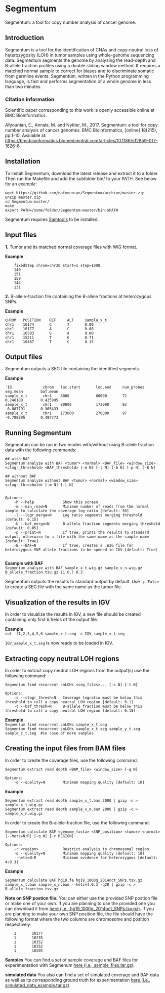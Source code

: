 # Segmentum
Segmentum: a tool for copy number analysis of cancer genome.

## Introduction

Segmentum is a tool for the identification of CNAs and copy-neutral loss of heterozygosity (LOH) in tumor samples using whole-genome sequencing data. Segmentum segments the genome by analyzing the read-depth and B-allele fraction profiles using a double sliding window method. It requires a matched normal sample to correct for biases and to discriminate somatic from germline events. Segmentum, written in the Python programming language, is fast and performs segmentation of a whole genome in less than two minutes.

### Citation information
Scientific paper corresponding to this work is openly accessible online at BMC Bioinformatics.

Afyounian, E., Annala, M. and Nykter, M., 2017. Segmentum: a tool for copy number analysis of cancer genomes. BMC Bioinformatics, [online] 18(215), pp.1-10. Available at: <https://bmcbioinformatics.biomedcentral.com/articles/10.1186/s12859-017-1626-8>


## Installation
To install Segmentum, download the latest release and extract it to a folder. Then run the Makefile and add the subfolder bin/ to your PATH. See below for an example:    

```
wget https://github.com/eafyounian/Segmentum/archive/master.zip   
unzip master.zip   
cd Segmentum-master/    
make   
export PATH=/some/folder/Segmentum-master/bin:$PATH   
```
Segmentum requires [Samtools](https://github.com/samtools/samtools) to be installed.     

## Input files
**1.** Tumor and its matched normal coverage files with WIG format.
        
**Example**  
        
        fixedStep chrom=chr20 start=1 step=1000
        140
        151
        159
        144
        131

**2.** B-allele-fraction file containing the B-allele fractions at heterozygous SNPs.

**Example**  
    
    CHROM   POSITION    REF     ALT     sample_x_t
    chr1    10174       C       T       0.00
    chr1    10177       A       C       0.08
    chr1    10583       G       A       0.00
    chr1    15211       T       G       0.71
    chr1    16487       T       C       0.15

## Output files
Segmentum outputs a SEG file containing the identified segments. 

**Example**  

    'ID              chrom   loc.start       loc.end     num_probes      seg.mean        baf.mean
    sample_x_t       chr1    8000            80000       72              0.246188        0.425905
    sample_x_t       chr1    80000           173000      93              -0.007791       0.365433
    sample_x_t       chr1    173000          270000      97              -0.708895       0.487773
     
## Running Segmentum
Segmentum can be run in two modes with/without using B-allele fraction data with the following commands:

```    
## with BAF
Segmentum analyze with BAF <tumor> <normal> <BAF_file> <window_size> <clogr_threshold> <BAF_threshold> [-m N] [-l N] [-b N] [-p N] [-B N]     

## without BAF
Segmentum analyze without BAF <tumor> <normal> <window_size> <clogr_threshold> [-m N] [-l N]  


Options:  
    -h --help             Show this screen
    -m --min_read=N       Minimum number of reads from the normal sample to calculate the coverage log ratio [default: 50]  
    -l --logr_merge=N     Log ratio segments merging threshold [default: 0.15]  
    -b --baf_merge=N      B-allele fraction segments merging threshold [default: 0.05] 
    -p --print=N          If true, prints the results to standard output, otherwise to a file with the same name as the sample name [default: True]    
    -B --BAF=N            If true, creates a .WIG file for heterozygous SNP allele fractions to be opened in IGV [default: True]    
    
```

**Example with BAF**   
    `Segmentum analyze with BAF sample_x_t.wig.gz sample_x_n.wig.gz B_allele_fraction.tsv.gz 11 0.7 0.3`

Segmentum outputs the results to standard output by default. Use `-p False`  to create a SEG file with the same name as the tumor file.
    
## Visualization of the results in IGV
In order to visualize the results in IGV, a new file should be created containing only first 6 fields of the output file.

**Example**  
    `cut -f1,2,3,4,5,6 sample_x_t.seg  > IGV_sample_x_t.seg`  

`IGV_sample_x_t.seg` is now ready to be loaded in IGV.
    
## Extracting copy neutral LOH regions
In order to extract copy neutral LOH regions from the output(s) use the following command:

```
Segmentum find recurrent cnLOHs <seg_files>... [-c N] [-t N]  
    
Options:  
    -c --clogr_thresh=N   Coverage logratio must be below this threshold to call a copy neutral LOH region [default: 0.1]    
    -t --baf_thresh=N     B-allele fraction must be below this threshold to call a copy neutral LOH region [default: 0.15]   
```

**Example**  
`Segmentum find recurrent cnLOHs sample_x_t.seg`  
`Segmentum find recurrent cnLOHs sample_x_t.seg sample_y_t.seg sample_z_t.seg  #in case of more samples`      

## Creating the input files from BAM files
In order to create the coverage files, use the following command:

```    
Segmentum extract read depth <BAM_file> <window_size> [-q N]    
        
Options:   
    -q --quality=N        Minimum mapping quality [default: 10]   
```
    
**Example**  
```
Segmentum extract read depth sample_x_t.bam 2000 | gzip -c > sample_x_t.wig.gz
Segmentum extract read depth sample_x_n.bam 2000 | gzip -c > sample_x_n.wig.gz
```
        
In order to create the B-allele-fraction file, use the following command:

```    
Segmentum calculate BAF <genome_fasta> <SNP_position> <tumor> <normal> [--hetz=N:R] [-q N] [-r REGION]   
        
Options:  
    -r <region>           Restrict analysis to chromosomal region     
    -q --quality=N        Minimum mapping quality [default: 10]     
    --hetz=N:R            Minimum evidence for heterozygous [default: 4:0.3]    
```

**Example**  
```
Segmentum calculate BAF hg19.fa hg19_1000g_2014oct_SNPs.tsv.gz sample_x_t.bam sample_x_n.bam --hetz=4:0.3 -q20 | gzip -c > B_allele_fraction.tsv.gz
```

**Note on SNP postion file:** You can either use the provided SNP postion file or make one of your own. If you are planning to use the provided one you can download it from [here (i.e., hg19_1000g_2014oct_SNPs.tsv.gz)](https://binf.rd.tuni.fi/projects/Segmentum/). If you are planning to make your own SNP position file, the file should have the following format where the two columns are chromosome and position respectively: 

```
    1       10177  
    1       10235  
    1       10352  
    1       10352  
    1       10505  

```

**Samples** You can find a set of sample coverage and BAF files for experimentation with Segmenum [here (i.e., sample_files.tar.gz)](https://binf.rd.tuni.fi/projects/Segmentum/).  
     
**simulated data** You also can find a set of simulated coverage and BAF data as well as its corresponding ground truth for experimentation [here (i.e., simulated_data_example.tar.gz)](https://binf.rd.tuni.fi/projects/Segmentum/).   
